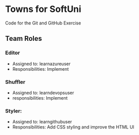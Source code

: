 # Towns for SoftUni
Code for the Git and GitHub Exercise

## Team Roles

### Editor
- Assigned to: learnazureuser
- Responsibilities: Implement

### Shuffler
- Assigned to: learndevopsuser
- responsibilities: Implement

### Styler:
- Assigned to: learngithubuser
- Responsibilities: Add CSS styling and improve the HTML UI
